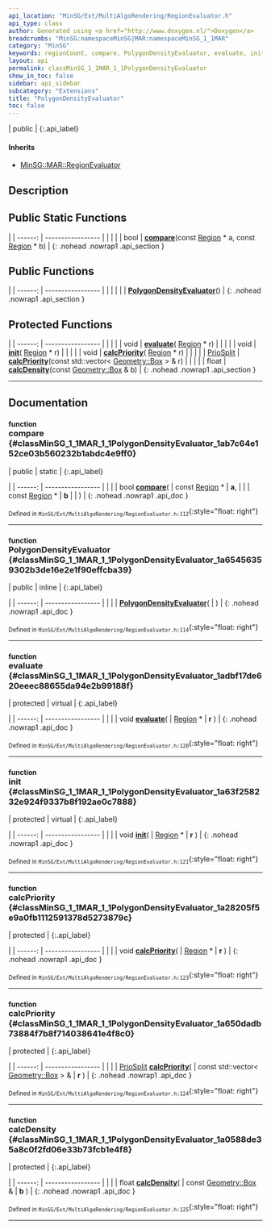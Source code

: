 ```yaml
---
api_location: "MinSG/Ext/MultiAlgoRendering/RegionEvaluator.h"
api_type: class
author: Generated using <a href="http://www.doxygen.nl/">Doxygen</a>
breadcrumbs: "MinSG:namespaceMinSG|MAR:namespaceMinSG_1_1MAR"
category: "MinSG"
keywords: regionCount, compare, PolygonDensityEvaluator, evaluate, init, calcPriority, calcPriority, calcDensity
layout: api
permalink: classMinSG_1_1MAR_1_1PolygonDensityEvaluator
show_in_toc: false
sidebar: api_sidebar
subcategory: "Extensions"
title: "PolygonDensityEvaluator"
toc: false
---
```


| public |
{:.api_label}

#### Inherits

* [MinSG::MAR::RegionEvaluator](classMinSG_1_1MAR_1_1RegionEvaluator)


## Description





## Public Static Functions

|
| ------: | ----------------- |
|  | |
| bool | **[compare](#classMinSG_1_1MAR_1_1PolygonDensityEvaluator_1ab7c64e152ce03b560232b1abdc4e9ff0)**(const [Region](classMinSG_1_1MAR_1_1Region) * a, const [Region](classMinSG_1_1MAR_1_1Region) * b) |
{: .nohead .nowrap1 .api_section }


## Public Functions

|
| ------: | ----------------- |
|  | |
|  | **[PolygonDensityEvaluator](#classMinSG_1_1MAR_1_1PolygonDensityEvaluator_1a65456359302b3de16e2e1f90effcba39)**() |
{: .nohead .nowrap1 .api_section }


## Protected Functions

|
| ------: | ----------------- |
|  | |
| void | **[evaluate](#classMinSG_1_1MAR_1_1PolygonDensityEvaluator_1adbf17de620eeec88655da94e2b99188f)**( [Region](classMinSG_1_1MAR_1_1Region) * r) |
|  | |
| void | **[init](#classMinSG_1_1MAR_1_1PolygonDensityEvaluator_1a63f258232e924f9337b8f192ae0c7888)**( [Region](classMinSG_1_1MAR_1_1Region) * r) |
|  | |
| void | **[calcPriority](#classMinSG_1_1MAR_1_1PolygonDensityEvaluator_1a28205f5e9a0fb1112591378d5273879c)**( [Region](classMinSG_1_1MAR_1_1Region) * r) |
|  | |
| [PrioSplit](classMinSG_1_1MAR_1_1RegionEvaluator_1_1PrioSplit) | **[calcPriority](#classMinSG_1_1MAR_1_1PolygonDensityEvaluator_1a650dadb73884f7b8f714038641e4f8c0)**(const std::vector< [Geometry::Box](namespaceGeometry#namespaceGeometry_1a02eb80497cc2daa40fba114c929f877a) > & r) |
|  | |
| float | **[calcDensity](#classMinSG_1_1MAR_1_1PolygonDensityEvaluator_1a0588de35a8c0f2fd06e33b73fcb1e4f8)**(const [Geometry::Box](namespaceGeometry#namespaceGeometry_1a02eb80497cc2daa40fba114c929f877a) & b) |
{: .nohead .nowrap1 .api_section }


-------------------------------------------------------------------

## Documentation

### <small>function</small><br/> compare {#classMinSG_1_1MAR_1_1PolygonDensityEvaluator_1ab7c64e152ce03b560232b1abdc4e9ff0}

| public | static |
{:.api_label}

|
| ------: | ----------------- |
|  |
| bool **[compare](#classMinSG_1_1MAR_1_1PolygonDensityEvaluator_1ab7c64e152ce03b560232b1abdc4e9ff0)**( | const [Region](classMinSG_1_1MAR_1_1Region) * | **a**, |
| | const [Region](classMinSG_1_1MAR_1_1Region) * | **b** |
|   ) |
{: .nohead .nowrap1 .api_doc }





<sub>Defined in `MinSG/Ext/MultiAlgoRendering/RegionEvaluator.h:112`</sub>{:style="float: right"}

-------------------------------------------------------------------

### <small>function</small><br/> PolygonDensityEvaluator {#classMinSG_1_1MAR_1_1PolygonDensityEvaluator_1a65456359302b3de16e2e1f90effcba39}

| public | inline |
{:.api_label}

|
| ------: | ----------------- |
|  |
|  **[PolygonDensityEvaluator](#classMinSG_1_1MAR_1_1PolygonDensityEvaluator_1a65456359302b3de16e2e1f90effcba39)**( |  ) |
{: .nohead .nowrap1 .api_doc }





<sub>Defined in `MinSG/Ext/MultiAlgoRendering/RegionEvaluator.h:114`</sub>{:style="float: right"}

-------------------------------------------------------------------

### <small>function</small><br/> evaluate {#classMinSG_1_1MAR_1_1PolygonDensityEvaluator_1adbf17de620eeec88655da94e2b99188f}

| protected | virtual |
{:.api_label}

|
| ------: | ----------------- |
|  |
| void **[evaluate](#classMinSG_1_1MAR_1_1PolygonDensityEvaluator_1adbf17de620eeec88655da94e2b99188f)**( |  [Region](classMinSG_1_1MAR_1_1Region) * | **r** ) |
{: .nohead .nowrap1 .api_doc }





<sub>Defined in `MinSG/Ext/MultiAlgoRendering/RegionEvaluator.h:120`</sub>{:style="float: right"}

-------------------------------------------------------------------

### <small>function</small><br/> init {#classMinSG_1_1MAR_1_1PolygonDensityEvaluator_1a63f258232e924f9337b8f192ae0c7888}

| protected | virtual |
{:.api_label}

|
| ------: | ----------------- |
|  |
| void **[init](#classMinSG_1_1MAR_1_1PolygonDensityEvaluator_1a63f258232e924f9337b8f192ae0c7888)**( |  [Region](classMinSG_1_1MAR_1_1Region) * | **r** ) |
{: .nohead .nowrap1 .api_doc }





<sub>Defined in `MinSG/Ext/MultiAlgoRendering/RegionEvaluator.h:121`</sub>{:style="float: right"}

-------------------------------------------------------------------

### <small>function</small><br/> calcPriority {#classMinSG_1_1MAR_1_1PolygonDensityEvaluator_1a28205f5e9a0fb1112591378d5273879c}

| protected |
{:.api_label}

|
| ------: | ----------------- |
|  |
| void **[calcPriority](#classMinSG_1_1MAR_1_1PolygonDensityEvaluator_1a28205f5e9a0fb1112591378d5273879c)**( |  [Region](classMinSG_1_1MAR_1_1Region) * | **r** ) |
{: .nohead .nowrap1 .api_doc }





<sub>Defined in `MinSG/Ext/MultiAlgoRendering/RegionEvaluator.h:123`</sub>{:style="float: right"}

-------------------------------------------------------------------

### <small>function</small><br/> calcPriority {#classMinSG_1_1MAR_1_1PolygonDensityEvaluator_1a650dadb73884f7b8f714038641e4f8c0}

| protected |
{:.api_label}

|
| ------: | ----------------- |
|  |
| [PrioSplit](classMinSG_1_1MAR_1_1RegionEvaluator_1_1PrioSplit) **[calcPriority](#classMinSG_1_1MAR_1_1PolygonDensityEvaluator_1a650dadb73884f7b8f714038641e4f8c0)**( | const std::vector< [Geometry::Box](namespaceGeometry#namespaceGeometry_1a02eb80497cc2daa40fba114c929f877a) > & | **r** ) |
{: .nohead .nowrap1 .api_doc }





<sub>Defined in `MinSG/Ext/MultiAlgoRendering/RegionEvaluator.h:124`</sub>{:style="float: right"}

-------------------------------------------------------------------

### <small>function</small><br/> calcDensity {#classMinSG_1_1MAR_1_1PolygonDensityEvaluator_1a0588de35a8c0f2fd06e33b73fcb1e4f8}

| protected |
{:.api_label}

|
| ------: | ----------------- |
|  |
| float **[calcDensity](#classMinSG_1_1MAR_1_1PolygonDensityEvaluator_1a0588de35a8c0f2fd06e33b73fcb1e4f8)**( | const [Geometry::Box](namespaceGeometry#namespaceGeometry_1a02eb80497cc2daa40fba114c929f877a) & | **b** ) |
{: .nohead .nowrap1 .api_doc }





<sub>Defined in `MinSG/Ext/MultiAlgoRendering/RegionEvaluator.h:125`</sub>{:style="float: right"}

-------------------------------------------------------------------

